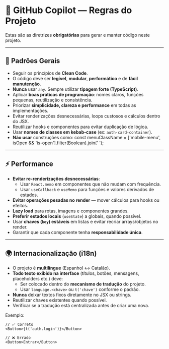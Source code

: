 # 🧠 GitHub Copilot — Regras do Projeto

Estas são as diretrizes **obrigatórias** para gerar e manter código neste projeto.

---

## 🧩 Padrões Gerais

- Seguir os princípios de **Clean Code**.  
- O código deve ser **legível**, **modular**, **performático** e de **fácil manutenção**.  
- **Nunca** usar `any`. Sempre utilizar **tipagem forte (TypeScript)**.  
- Aplicar **boas práticas de programação**: nomes claros, funções pequenas, reutilização e consistência.  
- Priorizar **simplicidade, clareza e performance** em todas as implementações.  
- Evitar renderizações desnecessárias, loops custosos e cálculos dentro do JSX.  
- Reutilizar hooks e componentes para evitar duplicação de lógica.
- Usar **nomes de classes em kebab-case** (ex: `auth-card-container`).  
- **Não usar** construções como:
  const menuClassName = ['mobile-menu', isOpen && 'is-open'].filter(Boolean).join(' ');

---

## ⚡️ Performance

- **Evitar re-renderizações desnecessárias**:
  - Usar `React.memo` em componentes que não mudam com frequência.  
  - Usar `useCallback` e `useMemo` para funções e valores derivados de estados.  
- **Evitar operações pesadas no render** — mover cálculos para hooks ou efeitos.  
- **Lazy load** para rotas, imagens e componentes grandes.  
- **Preferir estados locais** (`useState`) a globais, quando possível.  
- Usar **chaves (`key`) estáveis** em listas e evitar recriar arrays/objetos no render.  
- Garantir que cada componente tenha **responsabilidade única**.

---

## 🌍 Internacionalização (i18n)

- O projeto é **multilíngue** (Espanhol ↔ Catalão).  
- **Todo texto exibido na interface** (títulos, botões, mensagens, placeholders etc.) deve:
  - Ser colocado dentro do **mecanismo de tradução** do projeto.  
  - Usar `language.<chave>` ou `t('chave')` conforme o padrão.  
- **Nunca** deixar textos fixos diretamente no JSX ou strings.  
- Reutilizar chaves existentes quando possível.  
- Verificar se a tradução está centralizada antes de criar uma nova.

Exemplo:
```tsx
// ✅ Correto
<Button>{t('auth.login')}</Button>

// ❌ Errado
<Button>Entrar</Button>
